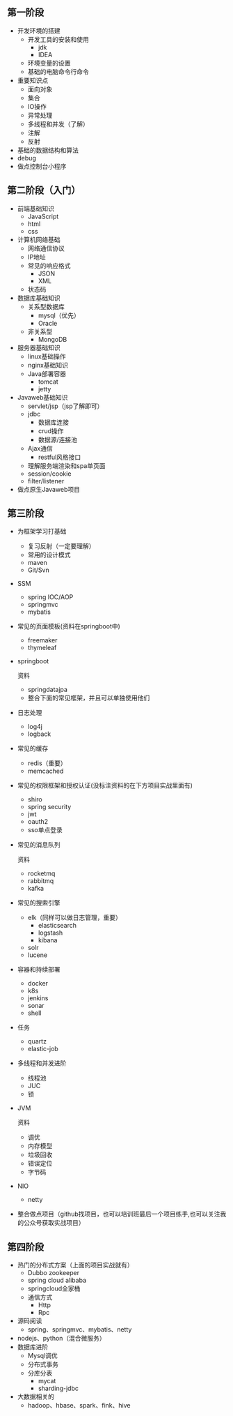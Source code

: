 ## 第一阶段

- 开发环境的搭建
  - 开发工具的安装和使用
    - jdk
    - IDEA
  - 环境变量的设置
  - 基础的电脑命令行命令
- 重要知识点
  - 面向对象
  - 集合
  - IO操作
  - 异常处理
  - 多线程和并发（了解）
  - 注解
  - 反射
- 基础的数据结构和算法
- debug
- 做点控制台小程序

## 第二阶段（入门）

- 前端基础知识
  - JavaScript
  - html
  - css
- 计算机网络基础
  - 网络通信协议
  - IP地址
  - 常见的响应格式
    - JSON
    - XML
  - 状态码
- 数据库基础知识
  - 关系型数据库
    - mysql（优先）
    - Oracle
  - 非关系型
    - MongoDB
- 服务器基础知识
  - linux基础操作
  - nginx基础知识
  - Java部署容器
    - tomcat
    - jetty
- Javaweb基础知识
  - servlet/jsp（jsp了解即可）
  - jdbc
    - 数据库连接
    - crud操作
    - 数据源/连接池
  - Ajax通信
    - restful风格接口
  - 理解服务端渲染和spa单页面
  - session/cookie
  - filter/listener
- 做点原生Javaweb项目

## 第三阶段

- 为框架学习打基础

  - 复习反射（一定要理解）
  - 常用的设计模式
  - maven
  - Git/Svn

- SSM

  - spring IOC/AOP
  - springmvc
  - mybatis

- 常见的页面模板(资料在springboot中)

  - freemaker
  - thymeleaf

- springboot

  资料

  - springdatajpa
  - 整合下面的常见框架，并且可以单独使用他们

- 日志处理

  - log4j
  - logback

- 常见的缓存

  - redis（重要）
  - memcached

- 常见的权限框架和授权认证(没标注资料的在下方项目实战里面有)

  - shiro
  - spring security
  - jwt
  - oauth2
  - sso单点登录

- 常见的消息队列

  资料

  - rocketmq
  - rabbitmq
  - kafka

- 常见的搜索引擎

  - elk（同样可以做日志管理，重要）
    - elasticsearch
    - logstash
    - kibana
  - solr
  - lucene

- 容器和持续部署

  - docker
  - k8s
  - jenkins
  - sonar
  - shell

- 任务

  - quartz
  - elastic-job

- 多线程和并发进阶

  - 线程池
  - JUC
  - 锁

- JVM

  资料

  - 调优
  - 内存模型
  - 垃圾回收
  - 错误定位
  - 字节码

- NIO

  - netty

- 整合做点项目（github找项目，也可以培训班最后一个项目练手,也可以关注我的公众号获取实战项目）

## 第四阶段
- 热门的分布式方案（上面的项目实战就有）
  - Dubbo zookeeper
  - spring cloud alibaba
  - springcloud全家桶
  - 通信方式
    - Http
    - Rpc
- 源码阅读
  - spring、springmvc、mybatis、netty
- nodejs、python（混合微服务）
- 数据库进阶
  - Mysql调优
  - 分布式事务
  - 分库分表
    - mycat
    - sharding-jdbc 
- 大数据相关的
  - hadoop、hbase、spark、fink、hive

